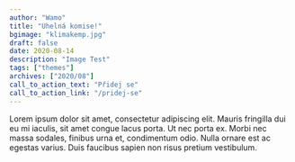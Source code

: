 ```yaml
---
author: "Wamo"
title: "Uhelná komise!"
bgimage: "klimakemp.jpg"
draft: false
date: 2020-08-14
description: "Image Test"
tags: ["themes"]
archives: ["2020/08"]
call_to_action_text: "Přidej se"
call_to_action_link: "/pridej-se"
---
```


Lorem ipsum dolor sit amet, consectetur adipiscing elit. Mauris fringilla dui eu mi iaculis, sit amet congue lacus porta. Ut nec porta ex. Morbi nec massa sodales, finibus urna et, condimentum odio. Nulla ornare est ac egestas varius. Duis faucibus sapien non risus pretium vestibulum.
